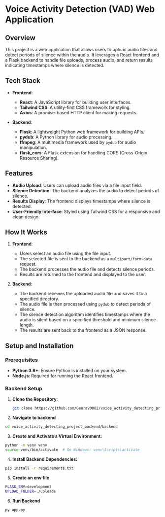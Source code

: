 # Voice Activity Detection (VAD) Web Application

## Overview

This project is a web application that allows users to upload audio files and detect periods of silence within the audio. It leverages a React frontend and a Flask backend to handle file uploads, process audio, and return results indicating timestamps where silence is detected.

## Tech Stack

- **Frontend**: 
  - **React**: A JavaScript library for building user interfaces.
  - **Tailwind CSS**: A utility-first CSS framework for styling.
  - **Axios**: A promise-based HTTP client for making requests.

- **Backend**:
  - **Flask**: A lightweight Python web framework for building APIs.
  - **pydub**: A Python library for audio processing.
  - **ffmpeg**: A multimedia framework used by `pydub` for audio manipulation.
  - **flask_cors**: A Flask extension for handling CORS (Cross-Origin Resource Sharing).

## Features

- **Audio Upload**: Users can upload audio files via a file input field.
- **Silence Detection**: The backend analyzes the audio to detect periods of silence.
- **Results Display**: The frontend displays timestamps where silence is detected.
- **User-Friendly Interface**: Styled using Tailwind CSS for a responsive and clean design.

## How It Works

1. **Frontend**:
   - Users select an audio file using the file input.
   - The selected file is sent to the backend as a `multipart/form-data` request.
   - The backend processes the audio file and detects silence periods.
   - Results are returned to the frontend and displayed to the user.

2. **Backend**:
   - The backend receives the uploaded audio file and saves it to a specified directory.
   - The audio file is then processed using `pydub` to detect periods of silence.
   - The silence detection algorithm identifies timestamps where the audio is silent based on a specified threshold and minimum silence length.
   - The results are sent back to the frontend as a JSON response.

## Setup and Installation

### Prerequisites

- **Python 3.6+**: Ensure Python is installed on your system.
- **Node.js**: Required for running the React frontend.

### Backend Setup

1. **Clone the Repository**:

   ```bash
   git clone https://github.com/GauravOOO2/voice_activity_detecting_project_Backend.git

   ```

2. **Navigate to backend**
```bash
cd voice_activity_detecting_project_backend/backend
```

3. **Create and Activate a Virtual Environment:**
```bash
python -m venv venv
source venv/bin/activate  # On Windows: venv\Scripts\activate
```

4. **Install Backend Dependencies:**

```bash
pip install -r requirements.txt
```

5. **Create an env file**

```bash
FLASK_ENV=development
UPLOAD_FOLDER=./uploads
```

6. **Run Backend**

```bash
py app.py
```
